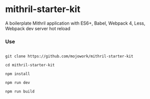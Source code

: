 # mithril-starter-kit
A boilerplate Mithril application with ES6+, Babel, Webpack 4, Less, Webpack dev server hot reload

### Use
```shell

git clone https://github.com/mojowork/mithril-starter-kit

cd mithril-starter-kit

npm install

npm run dev

npm run build

```
